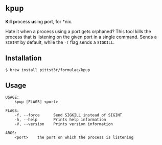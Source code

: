 # `kpup`

**K**ill **p**rocess **u**sing **p**ort, for *nix.

Hate it when a process using a port gets orphaned? This tool kills the process
that is listening on the given port in a single command. Sends a `SIGINT` by
default, while the `-f` flag sends a `SIGKILL`.

## Installation

```
$ brew install pittst3r/formulae/kpup
```

## Usage

```
USAGE:
    kpup [FLAGS] <port>

FLAGS:
    -f, --force      Send SIGKILL instead of SIGINT
    -h, --help       Prints help information
    -V, --version    Prints version information

ARGS:
    <port>    the port on which the process is listening
```
